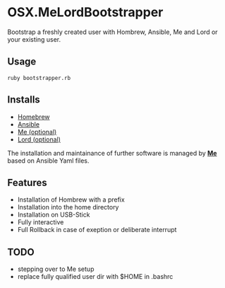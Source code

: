 # OSX.MeLordBootstrapper

Bootstrap a freshly created user with Hombrew, 
Ansible, Me and Lord or your existing user. 

## Usage

```
ruby bootstrapper.rb
````

## Installs

* [Homebrew](http://brew.sh)
* [Ansible](https://en.wikipedia.org/wiki/Ansible_(software))
* [Me (optional)](https://github.com/elmar-hinz/OSX.Me)
* [Lord (optional)](https://github.com/elmar-hinz/OSX.Lord)

The installation and maintainance of further software is managed by [**Me**](https://github.com/elmar-hinz/OSX.Me) based on Ansible Yaml files.

## Features

* Installation of Hombrew with a prefix
* Installation into the home directory
* Installation on USB-Stick
* Fully interactive 
* Full Rollback in case of exeption or deliberate interrupt

## TODO

* stepping over to Me setup
* replace fully qualified user dir with $HOME in .bashrc
